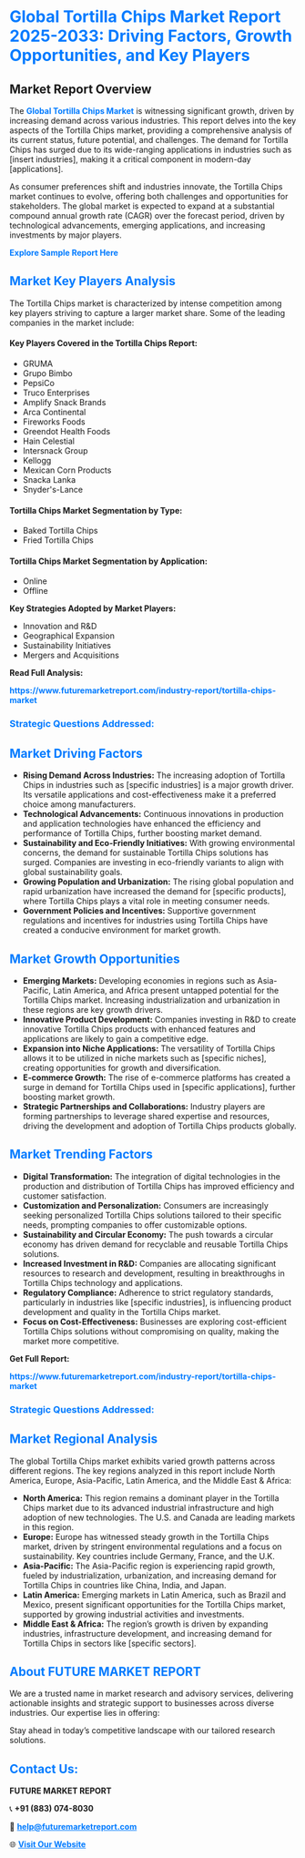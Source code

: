 <h1 style="color: #007BFF;">Global Tortilla Chips Market Report 2025-2033: Driving Factors, Growth Opportunities, and Key Players</h1>

<section id="overview">
<h2>Market Report Overview</h2>
<p>The <a href="https://www.futuremarketreport.com/industry-report/tortilla-chips-market" style="color: #007BFF; text-decoration: none;"><strong>Global Tortilla Chips Market</strong></a> is witnessing significant growth, driven by increasing demand across various industries. This report delves into the key aspects of the Tortilla Chips market, providing a comprehensive analysis of its current status, future potential, and challenges. The demand for Tortilla Chips has surged due to its wide-ranging applications in industries such as [insert industries], making it a critical component in modern-day [applications].</p>
<p>As consumer preferences shift and industries innovate, the Tortilla Chips market continues to evolve, offering both challenges and opportunities for stakeholders. The global market is expected to expand at a substantial compound annual growth rate (CAGR) over the forecast period, driven by technological advancements, emerging applications, and increasing investments by major players.</p>
</section>

<section id="overview">
<p><a href="https://www.futuremarketreport.com/request-sample/reportId=60795" style="color: #007BFF; text-decoration: none;"><strong>Explore Sample Report Here</strong></a></p>
</section>

<section id="key-players">
<h2 style="color: #007BFF;">Market Key Players Analysis</h2>
<p>The Tortilla Chips market is characterized by intense competition among key players striving to capture a larger market share. Some of the leading companies in the market include:</p>
<h4>Key Players Covered in the Tortilla Chips Report:</h4>
<ul><li>GRUMA</li><li>Grupo Bimbo</li><li>PepsiCo</li><li>Truco Enterprises</li><li>Amplify Snack Brands</li><li>Arca Continental</li><li>Fireworks Foods</li><li>Greendot Health Foods</li><li>Hain Celestial</li><li>Intersnack Group</li><li>Kellogg</li><li>Mexican Corn Products</li><li>Snacka Lanka</li><li>Snyder&#039;s-Lance</li></ul>
<h4>Tortilla Chips Market Segmentation by Type:</h4>
<ul><li>Baked Tortilla Chips</li><li>Fried Tortilla Chips</li></ul>

<h4>Tortilla Chips Market Segmentation by Application:</h4>
<ul><li>Online</li><li>Offline</li></ul>
<p><strong>Key Strategies Adopted by Market Players:</strong></p>
<ul>
<li>Innovation and R&D</li>
<li>Geographical Expansion</li>
<li>Sustainability Initiatives</li>
<li>Mergers and Acquisitions</li>
</ul>
</section>

<section>
<p><strong>Read Full Analysis: </strong></p><a href="https://www.futuremarketreport.com/industry-report/tortilla-chips-market" style="color: #007BFF; text-decoration: none;"><strong>https://www.futuremarketreport.com/industry-report/tortilla-chips-market</strong></a>
<h3 style="color: #007BFF;">Strategic Questions Addressed:</h3>
</section>

<section id="driving-factors">
<h2 style="color: #007BFF;">Market Driving Factors</h2>
<ul>
<li><strong>Rising Demand Across Industries:</strong> The increasing adoption of Tortilla Chips in industries such as [specific industries] is a major growth driver. Its versatile applications and cost-effectiveness make it a preferred choice among manufacturers.</li>
<li><strong>Technological Advancements:</strong> Continuous innovations in production and application technologies have enhanced the efficiency and performance of Tortilla Chips, further boosting market demand.</li>
<li><strong>Sustainability and Eco-Friendly Initiatives:</strong> With growing environmental concerns, the demand for sustainable Tortilla Chips solutions has surged. Companies are investing in eco-friendly variants to align with global sustainability goals.</li>
<li><strong>Growing Population and Urbanization:</strong> The rising global population and rapid urbanization have increased the demand for [specific products], where Tortilla Chips plays a vital role in meeting consumer needs.</li>
<li><strong>Government Policies and Incentives:</strong> Supportive government regulations and incentives for industries using Tortilla Chips have created a conducive environment for market growth.</li>
</ul>
</section>

<section id="growth-opportunities">
<h2 style="color: #007BFF;">Market Growth Opportunities</h2>
<ul>
<li><strong>Emerging Markets:</strong> Developing economies in regions such as Asia-Pacific, Latin America, and Africa present untapped potential for the Tortilla Chips market. Increasing industrialization and urbanization in these regions are key growth drivers.</li>
<li><strong>Innovative Product Development:</strong> Companies investing in R&D to create innovative Tortilla Chips products with enhanced features and applications are likely to gain a competitive edge.</li>
<li><strong>Expansion into Niche Applications:</strong> The versatility of Tortilla Chips allows it to be utilized in niche markets such as [specific niches], creating opportunities for growth and diversification.</li>
<li><strong>E-commerce Growth:</strong> The rise of e-commerce platforms has created a surge in demand for Tortilla Chips used in [specific applications], further boosting market growth.</li>
<li><strong>Strategic Partnerships and Collaborations:</strong> Industry players are forming partnerships to leverage shared expertise and resources, driving the development and adoption of Tortilla Chips products globally.</li>
</ul>
</section>

<section id="trending-factors">
<h2 style="color: #007BFF;">Market Trending Factors</h2>
<ul>
<li><strong>Digital Transformation:</strong> The integration of digital technologies in the production and distribution of Tortilla Chips has improved efficiency and customer satisfaction.</li>
<li><strong>Customization and Personalization:</strong> Consumers are increasingly seeking personalized Tortilla Chips solutions tailored to their specific needs, prompting companies to offer customizable options.</li>
<li><strong>Sustainability and Circular Economy:</strong> The push towards a circular economy has driven demand for recyclable and reusable Tortilla Chips solutions.</li>
<li><strong>Increased Investment in R&D:</strong> Companies are allocating significant resources to research and development, resulting in breakthroughs in Tortilla Chips technology and applications.</li>
<li><strong>Regulatory Compliance:</strong> Adherence to strict regulatory standards, particularly in industries like [specific industries], is influencing product development and quality in the Tortilla Chips market.</li>
<li><strong>Focus on Cost-Effectiveness:</strong> Businesses are exploring cost-efficient Tortilla Chips solutions without compromising on quality, making the market more competitive.</li>
</ul>
</section>

<section>
<p><strong>Get Full Report: </strong></p><a href="https://www.futuremarketreport.com/industry-report/tortilla-chips-market" style="color: #007BFF; text-decoration: none;"><strong>https://www.futuremarketreport.com/industry-report/tortilla-chips-market</strong></a>
<h3 style="color: #007BFF;">Strategic Questions Addressed:</h3>
</section>


<section id="regional-analysis">
<h2 style="color: #007BFF;">Market Regional Analysis</h2>
<p>The global Tortilla Chips market exhibits varied growth patterns across different regions. The key regions analyzed in this report include North America, Europe, Asia-Pacific, Latin America, and the Middle East & Africa:</p>
<ul>
<li><strong>North America:</strong> This region remains a dominant player in the Tortilla Chips market due to its advanced industrial infrastructure and high adoption of new technologies. The U.S. and Canada are leading markets in this region.</li>
<li><strong>Europe:</strong> Europe has witnessed steady growth in the Tortilla Chips market, driven by stringent environmental regulations and a focus on sustainability. Key countries include Germany, France, and the U.K.</li>
<li><strong>Asia-Pacific:</strong> The Asia-Pacific region is experiencing rapid growth, fueled by industrialization, urbanization, and increasing demand for Tortilla Chips in countries like China, India, and Japan.</li>
<li><strong>Latin America:</strong> Emerging markets in Latin America, such as Brazil and Mexico, present significant opportunities for the Tortilla Chips market, supported by growing industrial activities and investments.</li>
<li><strong>Middle East & Africa:</strong> The region’s growth is driven by expanding industries, infrastructure development, and increasing demand for Tortilla Chips in sectors like [specific sectors].</li>
</ul>
</section>

<footer>
<h2 style="color: #007BFF;">About FUTURE MARKET REPORT</h2>
<p>We are a trusted name in market research and advisory services, delivering actionable insights and strategic support to businesses across diverse industries. Our expertise lies in offering:</p>

<p>Stay ahead in today’s competitive landscape with our tailored research solutions.</p>

<h2 style="color: #007BFF;">Contact Us:</h2>
<p><strong>FUTURE MARKET REPORT</strong></p>
<p>📞 <strong>+91 (883) 074-8030</strong></p>
<p>📧 <strong><a href="mailto:help@futuremarketreport.com" style="color: #007BFF;">help@futuremarketreport.com</a></strong></p>
<p>🌐 <strong><a href="https://www.futuremarketreport.com/" style="color: #007BFF;">Visit Our Website</a></strong></p>
</footer>